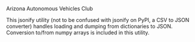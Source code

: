 Arizona Autonomous Vehicles Club

This jsonify utility (not to be confused with jsonify on PyPI, a CSV to JSON converter) handles loading and dumping from dictionaries to JSON. Conversion to/from numpy arrays is included in this utility.

